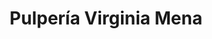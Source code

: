 ---
title: "Pulpería Virginia Mena"
url: /puente-ochomogo/pulperia-virginia-mena/
shop: comodidad
---
